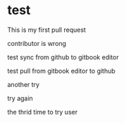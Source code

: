 # test

This is my first pull request

contributor is wrong

test sync from github to gitbook editor

test pull from gitbook editor to github

another try

try again

the thrid time to try user

